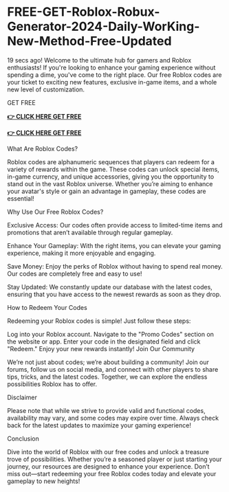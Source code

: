 # FREE-GET-Roblox-Robux-Generator-2024-Daily-WorKing-New-Method-Free-Updated

19 secs ago! Welcome to the ultimate hub for gamers and Roblox enthusiasts! If you're looking to enhance your gaming experience without spending a dime, you've come to the right place. Our free Roblox codes are your ticket to exciting new features, exclusive in-game items, and a whole new level of customization.

GET FREE

**[👉 CLICK HERE GET FREE](https://tinyurl.com/55jbsejf)**

**[👉 CLICK HERE GET FREE](https://tinyurl.com/55jbsejf)**

What Are Roblox Codes?

Roblox codes are alphanumeric sequences that players can redeem for a variety of rewards within the game. These codes can unlock special items, in-game currency, and unique accessories, giving you the opportunity to stand out in the vast Roblox universe. Whether you’re aiming to enhance your avatar's style or gain an advantage in gameplay, these codes are essential!

Why Use Our Free Roblox Codes?

Exclusive Access: Our codes often provide access to limited-time items and promotions that aren’t available through regular gameplay.

Enhance Your Gameplay: With the right items, you can elevate your gaming experience, making it more enjoyable and engaging.

Save Money: Enjoy the perks of Roblox without having to spend real money. Our codes are completely free and easy to use!

Stay Updated: We constantly update our database with the latest codes, ensuring that you have access to the newest rewards as soon as they drop.

How to Redeem Your Codes

Redeeming your Roblox codes is simple! Just follow these steps:

Log into your Roblox account.
Navigate to the "Promo Codes" section on the website or app.
Enter your code in the designated field and click "Redeem."
Enjoy your new rewards instantly!
Join Our Community

We’re not just about codes; we’re about building a community! Join our forums, follow us on social media, and connect with other players to share tips, tricks, and the latest codes. Together, we can explore the endless possibilities Roblox has to offer.

Disclaimer

Please note that while we strive to provide valid and functional codes, availability may vary, and some codes may expire over time. Always check back for the latest updates to maximize your gaming experience!

Conclusion

Dive into the world of Roblox with our free codes and unlock a treasure trove of possibilities. Whether you’re a seasoned player or just starting your journey, our resources are designed to enhance your experience. Don’t miss out—start redeeming your free Roblox codes today and elevate your gameplay to new heights!

